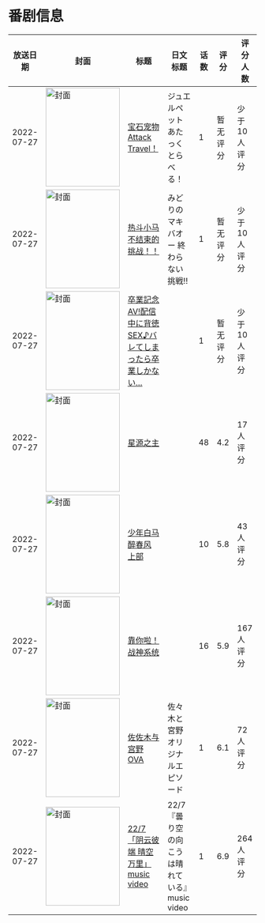 # 番剧信息

|放送日期|封面|标题|日文标题|话数|评分|评分人数|
|---|---|---|---|---|---|---|
|2022-07-27|<img src="https://lain.bgm.tv/pic/cover/c/a9/b9/298654_00kB1.jpg" alt="封面" style="width:150px;height:200px;object-fit:cover;">|[宝石宠物 Attack Travel！](https://bangumi.tv/subject/298654)|ジュエルペット あたっくとらべる！|1|暂无评分|少于10人评分|
|2022-07-27|<img src="https://lain.bgm.tv/pic/cover/c/ec/3b/441662_owi4R.jpg" alt="封面" style="width:150px;height:200px;object-fit:cover;">|[热斗小马 不结束的挑战！！](https://bangumi.tv/subject/441662)|みどりのマキバオー 終わらない挑戦!!|1|暂无评分|少于10人评分|
|2022-07-27|<img src="https://bangumi.tv/img/no_icon_subject.png" alt="封面" style="width:150px;height:200px;object-fit:cover;">|[卒業記念AV!配信中に背徳SEX♪バレてしまったら卒業しかない…](https://bangumi.tv/subject/401956)||1|暂无评分|少于10人评分|
|2022-07-27|<img src="https://lain.bgm.tv/pic/cover/c/44/dd/358586_Xi3K8.jpg" alt="封面" style="width:150px;height:200px;object-fit:cover;">|[星源之主](https://bangumi.tv/subject/358586)||48|4.2|17人评分|
|2022-07-27|<img src="https://lain.bgm.tv/pic/cover/c/19/ee/380466_olbGl.jpg" alt="封面" style="width:150px;height:200px;object-fit:cover;">|[少年白马醉春风 上部](https://bangumi.tv/subject/380466)||10|5.8|43人评分|
|2022-07-27|<img src="https://lain.bgm.tv/pic/cover/c/61/e0/358692_mKr3R.jpg" alt="封面" style="width:150px;height:200px;object-fit:cover;">|[靠你啦！战神系统](https://bangumi.tv/subject/358692)||16|5.9|167人评分|
|2022-07-27|<img src="https://lain.bgm.tv/pic/cover/c/09/89/366566_YQ7UO.jpg" alt="封面" style="width:150px;height:200px;object-fit:cover;">|[佐佐木与宫野 OVA](https://bangumi.tv/subject/366566)|佐々木と宮野 オリジナルエピソード|1|6.1|72人评分|
|2022-07-27|<img src="https://lain.bgm.tv/pic/cover/c/8e/5e/393446_E4F2K.jpg" alt="封面" style="width:150px;height:200px;object-fit:cover;">|[22/7 「阴云彼端 晴空万里」music video](https://bangumi.tv/subject/393446)|22/7 『曇り空の向こうは晴れている』music video|1|6.9|264人评分|
